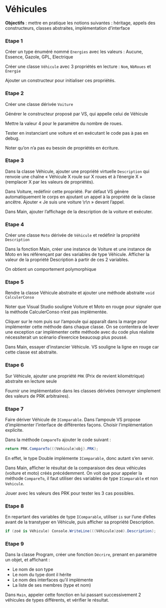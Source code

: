 # Véhicules

**Objectifs** : mettre en pratique les notions suivantes : héritage,
appels des constructeurs, classes abstraites, implémentation d’interface

### Etape 1
Créer un type énuméré nommé `Energies` avec les valeurs :
Aucune, Essence, Gazole, GPL, Electrique

Créer une classe `Véhicule` avec 3 propriétés en lecture : `Nom`, `NbRoues` et `Energie`

Ajouter un constructeur pour initialiser ces propriétés.

### Etape 2
Créer une classe dérivée `Voiture`

Générer le constructeur proposé par VS, qui appelle celui de Véhicule

Mettre la valeur 4 pour le paramètre du nombre de roues.

Tester en instanciant une voiture et en exécutant le code pas à pas en debug.

Noter qu’on n’a pas eu besoin de propriétés en écriture.

### Etape 3
Dans la classe Véhicule, ajouter une propriété virtuelle
`Description` qui renvoie une chaîne « Véhicule X roule sur X roues et à
l’énergie X » (remplacer X par les valeurs de propriétés).

Dans Voiture, redéfinir cette propriété. Par défaut VS génère
automatiquement le corps en ajoutant un appel à la propriété de la
classe ancêtre. Ajouter « Je suis une voiture \\r\\n » devant l’appel.

Dans Main, ajouter l’affichage de la description de la voiture et
exécuter.

### Etape 4
Créer une classe `Moto` dérivée de `Véhicule` et redéfinir la
propriété `Description`

Dans la fonction Main, créer une instance de Voiture et une instance de
Moto en les référençant par des variables de type Véhicule. Afficher la
valeur de la propriété Description à partir de ces 2 variables.

On obtient un comportement polymorphique

### Etape 5
Rendre la classe Véhicule abstraite et ajouter une méthode
abstraite `void CalculerConso`

Noter que Visual Studio souligne Voiture et Moto en rouge pour signaler que la
méthode CalculerConso n’est pas implémentée.

Cliquer sur le nom puis sur l’ampoule qui apparaît dans la marge pour
implémenter cette méthode dans chaque classe. On se contentera de lever
une exception car implémenter cette méthode avec du code plus réaliste
nécessiterait un scénario d’exercice beaucoup plus poussé.

Dans Main, essayer d’instancier Véhicule. VS souligne la ligne en rouge
car cette classe est abstraite.

### Etape 6
Sur Véhicule, ajouter une propriété `PRK` (Prix de revient
kilométrique) abstraite en lecture seule

Fournir une implémentation dans les classes dérivées (renvoyer
simplement des valeurs de PRK arbitraires).

### Etape 7
Faire dériver Véhicule de `IComparable`. Dans l’ampoule VS
propose d’implémenter l’interface de différentes façons. Choisir
l’implémentation explicite.

Dans la méthode `CompareTo` ajouter le code suivant :

```csharp
return PRK.CompareTo(((Vehicule)obj).PRK);
```

En effet, le type Double implémente `IComparable`, donc autant s’en servir.

Dans Main, afficher le résultat de la comparaison des deux véhicules
(voiture et moto) créés précédemment. On voit que pour appeler la
méthode `CompareTo`, il faut utiliser des variables de type `IComparable` et
non `Vehicule`.

Jouer avec les valeurs des PRK pour tester les 3 cas possibles.

### Etape 8
En repartant des variables de type `IComparable`, utiliser
`is` sur l’une d’elles avant de la transtyper en Véhicule, puis afficher
sa propriété Description.

```csharp
if (zoé is Véhicule) Console.WriteLine(((Véhicule)zoé).Description);
```

### Etape 9
Dans la classe Program, créer une fonction `Décrire`,
prenant en paramètre un objet, et affichant :

-  Le nom de son type
-  Le nom du type dont il hérite
-  Le nom des interfaces qu’il implémente
-  La liste de ses membres (type et nom)

Dans `Main`, appeler cette fonction en lui passant successivement 2
véhicules de types différents, et vérifier le résultat.